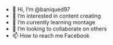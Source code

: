- 👋 Hi, I’m @baniqued97
- 👀 I’m interested in content creating
- 🌱 I’m currently learning montage
- 💞️ I’m looking to collaborate on others
- 📫 How to reach me Facebook 

<!---
baniqued97/baniqued97 is a ✨ special ✨ repository because its `README.md` (this file) appears on your GitHub profile.
You can click the Preview link to take a look at your changes.
--->

